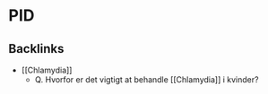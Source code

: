 # PID
## Backlinks
* [[Chlamydia]]
	* Q. Hvorfor er det vigtigt at behandle [[Chlamydia]] i kvinder? 

<!-- #anki/tag/med/Infectious #anki/deck/Medicine #anki/tag/med/Gynecology -->

<!-- {BearID:0697DF8E-CD43-4C7A-8A13-A752286E65FD-97624-0000B438ECC57809} -->
